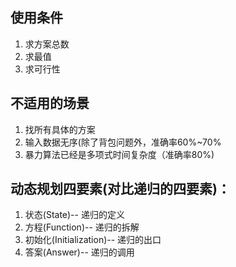 ## 使用条件

1.  求方案总数
2. 求最值
3. 求可行性



## 不适用的场景

1. 找所有具体的方案
2. 输入数据无序(除了背包问题外，准确率60%~70%
3. 暴力算法已经是多项式时间复杂度（准确率80%)


## 动态规划四要素(对比递归的四要素)：


1. 状态(State)-- 递归的定义
2. 方程(Function)-- 递归的拆解
3. 初始化(Initialization)-- 递归的出口
4. 答案(Answer)-- 递归的调用